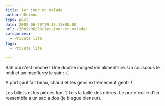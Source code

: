 ```yaml
---
title: 1er jour et malade
author: Deimos
type: post
date: 2009-06-20T19:15:13+00:00
url: /2009/06/20/1er-jour-et-malade/
categories:
  - Private life
tags:
  - Private life

---
```


Bah oui c’est moche ! Une double indigestion alimentaire. Un couscous le midi et un macflurry le soir :-(.

A part ça il fait beau, chaud et les gens extrêmement gentil !

Les billets et les pièces font 2 fois la taille des nôtres. Le portefeuille d'ici ressemble a un sac a dos (je blague biensur).
